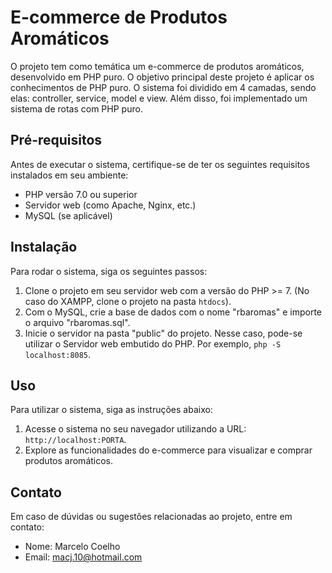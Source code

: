 # E-commerce de Produtos Aromáticos

O projeto tem como temática um e-commerce de produtos aromáticos, desenvolvido em PHP puro. O objetivo principal deste projeto é aplicar os conhecimentos de PHP puro. O sistema foi dividido em 4 camadas, sendo elas: controller, service, model e view. Além disso, foi implementado um sistema de rotas com PHP puro.

## Pré-requisitos

Antes de executar o sistema, certifique-se de ter os seguintes requisitos instalados em seu ambiente:

- PHP versão 7.0 ou superior
- Servidor web (como Apache, Nginx, etc.)
- MySQL (se aplicável)

## Instalação

Para rodar o sistema, siga os seguintes passos:

1. Clone o projeto em seu servidor web com a versão do PHP >= 7. (No caso do XAMPP, clone o projeto na pasta `htdocs`).
2. Com o MySQL, crie a base de dados com o nome "rbaromas" e importe o arquivo "rbaromas.sql".
3. Inicie o servidor na pasta "public" do projeto. Nesse caso, pode-se utilizar o Servidor web embutido do PHP. Por exemplo, `php -S localhost:8085`.

## Uso

Para utilizar o sistema, siga as instruções abaixo:

1. Acesse o sistema no seu navegador utilizando a URL: `http://localhost:PORTA`.
2. Explore as funcionalidades do e-commerce para visualizar e comprar produtos aromáticos.

## Contato

Em caso de dúvidas ou sugestões relacionadas ao projeto, entre em contato:

- Nome: Marcelo Coelho
- Email: macj.10@hotmail.com

